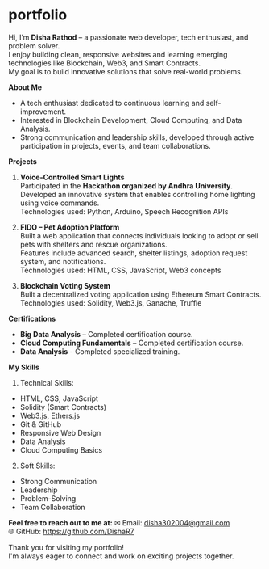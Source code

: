 # portfolio

Hi, I’m **Disha Rathod** – a passionate web developer, tech enthusiast, and problem solver.  
I enjoy building clean, responsive websites and learning emerging technologies like Blockchain, Web3, and Smart Contracts.  
My goal is to build innovative solutions that solve real-world problems.


**About Me**
- A tech enthusiast dedicated to continuous learning and self-improvement.  
- Interested in Blockchain Development, Cloud Computing, and Data Analysis.  
- Strong communication and leadership skills, developed through active participation in projects, events, and team collaborations.


**Projects**

1. **Voice-Controlled Smart Lights**  
Participated in the **Hackathon organized by Andhra University**.  
Developed an innovative system that enables controlling home lighting using voice commands.  
Technologies used: Python, Arduino, Speech Recognition APIs

2. **FIDO – Pet Adoption Platform**  
Built a web application that connects individuals looking to adopt or sell pets with shelters and rescue organizations.  
Features include advanced search, shelter listings, adoption request system, and notifications.  
Technologies used: HTML, CSS, JavaScript, Web3 concepts

3. **Blockchain Voting System**  
Built a decentralized voting application using Ethereum Smart Contracts.  
Technologies used: Solidity, Web3.js, Ganache, Truffle


**Certifications**

- **Big Data Analysis** – Completed certification course.  
- **Cloud Computing Fundamentals** – Completed certification course.
- **Data Analysis** - Completed specialized training.
  

**My Skills**

1. Technical Skills:
- HTML, CSS, JavaScript  
- Solidity (Smart Contracts)  
- Web3.js, Ethers.js  
- Git & GitHub  
- Responsive Web Design  
- Data Analysis  
- Cloud Computing Basics

2. Soft Skills:
- Strong Communication  
- Leadership  
- Problem-Solving  
- Team Collaboration

**Feel free to reach out to me at:**
✉ Email: disha302004@gmail.com  
🌐 GitHub: https://github.com/DishaR7

Thank you for visiting my portfolio!  
I'm always eager to connect and work on exciting projects together.
